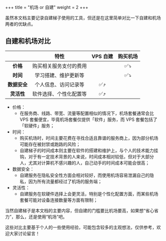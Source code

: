 +++
title = "机场 or 自建"
weight = 2
+++

虽然本文档主要记录自建梯子使用的工具，但还是在这里简单对比一下自建和机场两者的优缺点。

## 自建和机场对比

|      | 特性 | VPS 自建    | 购买机场 |
|:----:|:-----------:|:---:|:--------:|
| **价格** | 购买相关服务支付的费用 | | ✅⤵️ |
| **时间** | 学习搭建、维护更新等 | | ✅⤵️ |
| **数据安全** | 个人信息、访问记录等 | ✅⤴️ | |
| **灵活性** | 软件选择、个性化配置等 | ✅⤴️ | |

- 价格：
    - 在服务商、线路、带宽、流量等配置相似的情况下，机场套餐通常会比 VPS 套餐便宜，毕竟机场套餐仅提供「软件」服务，而 VPS 套餐包括了「软硬件」服务；
- 时间：
    - 购买机场时，时间主要花费在寻找合适且靠谱的服务商上，因为部分机场可能存在被封禁或跑路的风险；
    - 自建梯子的时间成本则主要在软件的搭建和维护上，与个人的技术能力挂钩，对于有一定技术背景的人来说，时间成本相对较低，但对于大部分人，尤其对计算机不感兴趣的人，自己动手的时间成本可能会很高；
- 数据安全：
    - 自建服务在隐私安全性方面会相对较好，而使用机场容易泄漏自己的隐私，因为所有流量都经过了机场的服务端；
- 灵活性：
    - 自建服务在软硬件选择上会更灵活，特别是个性化配置方面，而某些机场套餐可能对设备连接数量等方面有限制；

当然自建梯子是本文档的主要内容，但自建的门槛要比机场要高，如果想“省心省力”，那么，还是使用“机场”吧。

这些对比主要基于个人的一些使用经验，可能包含较多的主观想法，仅供参考，欢迎大家讨论留言！
